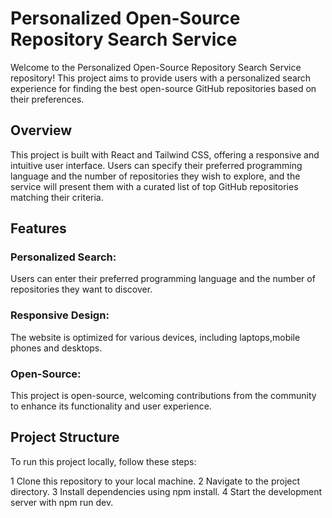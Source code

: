 
# Personalized Open-Source Repository Search Service

Welcome to the Personalized Open-Source Repository Search Service repository! This project aims to provide users with a personalized search experience for finding the best open-source GitHub repositories based on their preferences.

## Overview

This project is built with React and Tailwind CSS, offering a responsive and intuitive user interface. Users can specify their preferred programming language and the number of repositories they wish to explore, and the service will present them with a curated list of top GitHub repositories matching their criteria.

## Features

 ### Personalized Search:
  Users can enter their preferred programming language and the
  number of repositories they want to discover.

### Responsive Design:
  The website is optimized for various devices, including 
  laptops,mobile phones and desktops.

### Open-Source:
  This project is open-source, welcoming contributions from the 
  community to enhance its functionality and user experience.

## Project Structure

To run this project locally, follow these steps:

1 Clone this repository to your local machine.
2 Navigate to the project directory.
3 Install dependencies using npm install.
4 Start the development server with npm run dev.
